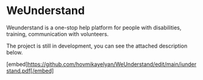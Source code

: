 # WeUnderstand
Weunderstand is a one-stop help platform for people with disabilities, training, communication with volunteers.

The project is still in development, you can see the attached description below.

[embed]https://github.com/hovmikayelyan/WeUnderstand/edit/main/iunderstand.pdf[/embed]
